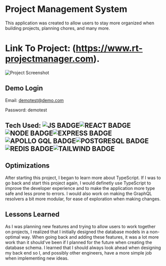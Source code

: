 # Project Management System

This application was created to allow users to stay more organized when building projects, planning chores, and many more.

# Link To Project: (https://www.rt-projectmanager.com).

![Project Screenshot](https://rt-media.s3.amazonaws.com/project-screenshots/proj-man-2.png)

## Demo Login

Email: demotest@demo.com

Password: demotest

## Tech Used: ![JS BADGE](https://img.shields.io/badge/JavaScript-323330?style=for-the-badge&logo=javascript&logoColor=F7DF1E)![REACT BADGE](https://img.shields.io/badge/React-20232A?style=for-the-badge&logo=react&logoColor=61DAFB)![NODE BADGE](https://img.shields.io/badge/Node.js-339933?style=for-the-badge&logo=nodedotjs&logoColor=white)![EXPRESS BADGE](https://img.shields.io/badge/Express.js-000000?style=for-the-badge&logo=express&logoColor=white)![APOLLO GQL BADGE](https://img.shields.io/badge/Apollo%20GraphQL-311C87?&style=for-the-badge&logo=Apollo%20GraphQL&logoColor=white)![POSTGRESQL BADGE](https://img.shields.io/badge/PostgreSQL-316192?style=for-the-badge&logo=postgresql&logoColor=white)![REDIS BADGE](https://img.shields.io/badge/redis-CC0000.svg?&style=for-the-badge&logo=redis&logoColor=white)![TAILWIND BADGE](https://img.shields.io/badge/Tailwind_CSS-38B2AC?style=for-the-badge&logo=tailwind-css&logoColor=white)

## Optimizations
After starting this project, I began to learn more about TypeScript. If I was to go back and start this project again, I would definetly use TypeScript to improve the developer experience and to make the application more type safe and less prone to errors. I would also work on making the GraphQL resolvers a bit more modular, for ease of exploration when making changes. 

## Lessons Learned
As I was planning new features and trying to allow users to work together on projects, I realized that I initially designed the database models in a non-optimal way. When going back and adding these features, it was a lot more work than it should've been if I planned for the future when creating the database schema. I learned that I should always look ahead when designing my back end so I, and possibly other engineers, have a more simple job when implementing new ideas.
